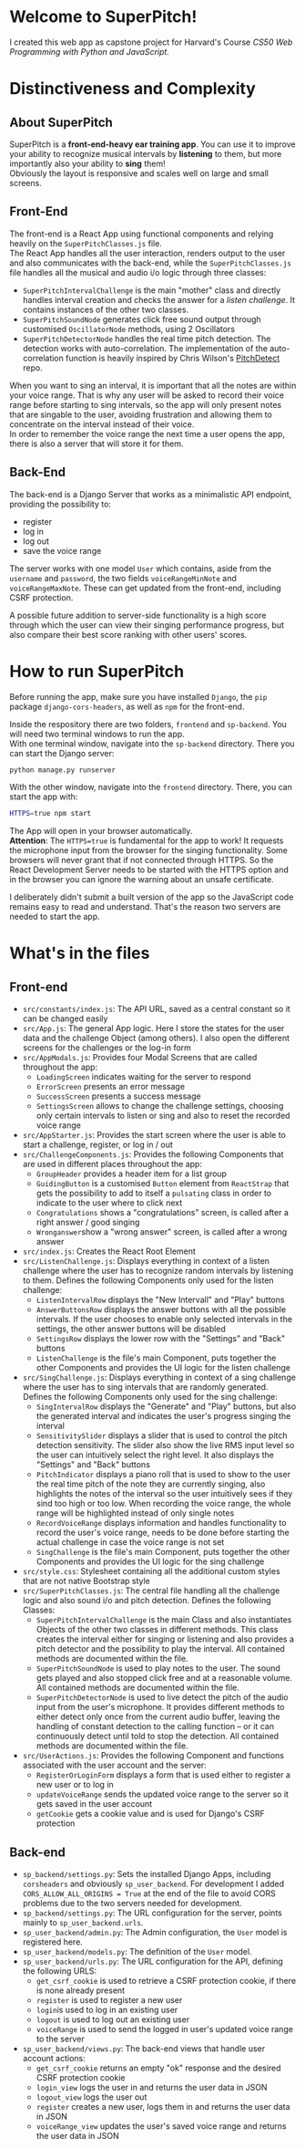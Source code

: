 
# Welcome to SuperPitch!

I created this web app as capstone project for Harvard's Course _CS50 Web Programming with Python and JavaScript._

# Distinctiveness and Complexity

## About SuperPitch

SuperPitch is a **front-end-heavy ear training app**. You can use it to improve your ability to recognize musical intervals by **listening** to them, but more importantly also your ability to **sing** them!  
Obviously the layout is responsive and scales well on large and small screens.

## Front-End

The front-end is a React App using functional components and relying heavily on the `SuperPitchClasses.js` file.  
The React App handles all the user interaction, renders output to the user and also communicates with the back-end, while the `SuperPitchClasses.js` file handles all the musical and audio i/o logic through three classes:
* `SuperPitchIntervalChallenge` is the main "mother" class and directly handles interval creation and checks the answer for a _listen challenge_. It contains instances of the other two classes.
* `SuperPitchSoundNode` generates click free sound output through customised `OscillatorNode` methods, using 2 Oscillators
* `SuperPitchDetectorNode` handles the real time pitch detection. The detection works with auto-correlation. The implementation of the auto-correlation function is heavily inspired by Chris Wilson's [PitchDetect](https://github.com/cwilso/PitchDetect) repo.

When you want to sing an interval, it is important that all the notes are within your voice range. That is why any user will be asked to record their voice range before starting to sing intervals, so the app will only present notes that are singable to the user, avoiding frustration and allowing them to concentrate on the interval instead of their voice.  
In order to remember the voice range the next time a user opens the app, there is also a server that will store it for them.

## Back-End

The back-end is a Django Server that works as a minimalistic API endpoint, providing the possibility to:
* register
* log in
* log out
* save the voice range

The server works with one model `User` which contains, aside from the `username` and `password`, the two fields `voiceRangeMinNote` and `voiceRangeMaxNote`. These can get updated from the front-end, including CSRF protection.

A possible future addition to server-side functionality is a high score through which the user can view their singing performance progress, but also compare their best score ranking with other users' scores.

# How to run SuperPitch

Before running the app, make sure you have installed `Django`, the `pip` package `django-cors-headers`, as well as `npm` for the front-end.

Inside the respository there are two folders, `frontend` and `sp-backend`. You will need two terminal windows to run the app.  
With one terminal window, navigate into the `sp-backend` directory. There you can start the Django server:
```bash
python manage.py runserver
```  
With the other window, navigate into the `frontend` directory. There, you can start the app with:
```bash
HTTPS=true npm start
```
The App will open in your browser automatically.  
**Attention**: The `HTTPS=true` is fundamental for the app to work! It requests the microphone input from the browser for the singing functionality. Some browsers will never grant that if not connected through HTTPS. So the React Development Server needs to be started with the HTTPS option and in the browser you can ignore the warning about an unsafe certificate.

I deliberately didn't submit a built version of the app so the JavaScript code remains easy to read and understand. That's the reason two servers are needed to start the app.

# What's in the files

## Front-end
* `src/constants/index.js`: The API URL, saved as a central constant so it can be changed easily
* `src/App.js`: The general App logic. Here I store the states for the user data and the challenge Object (among others). I also open the different screens for the challenges or the log-in form
* `src/AppModals.js`: Provides four Modal Screens that are called throughout the app:
  * `LoadingScreen` indicates waiting for the server to respond
  * `ErrorScreen` presents an error message
  * `SuccessScreen` presents a success message
  * `SettingsScreen` allows to change the challenge settings, choosing only certain intervals to listen or sing and also to reset the recorded voice range
* `src/AppStarter.js`: Provides the start screen where the user is able to start a challenge, register, or log in / out
* `src/ChallengeComponents.js`: Provides the following Components that are used in different places throughout the app:
  * `GroupHeader` provides a header item for a list group
  * `GuidingButton` is a customised `Button` element from `ReactStrap` that gets the possibility to add to itself a `pulsating` class in order to indicate to the user where to click next
  * `Congratulations` shows a "congratulations" screen, is called after a right answer / good singing
  * `Wronganswer`show a "wrong answer" screen, is called after a wrong answer
* `src/index.js`: Creates the React Root Element
* `src/ListenChallenge.js`: Displays everything in context of a listen challenge where the user has to recognize random intervals by listening to them. Defines the following Components only used for the listen challenge:
  * `ListenIntervalRow` displays the "New Intervall" and "Play" buttons
  * `AnswerButtonsRow` displays the answer buttons with all the possible intervals. If the user chooses to enable only selected intervals in the settings, the other answer buttons will be disabled
  * `SettingsRow` displays the lower row with the "Settings" and "Back" buttons
  * `ListenChallenge` is the file's main Component, puts together the other Components and provides the UI logic for the listen challenge
* `src/SingChallenge.js`: Displays everything in context of a sing challenge where the user has to sing intervals that are randomly generated. Defines the following Components only used for the sing challenge:
  * `SingIntervalRow` displays the "Generate" and "Play" buttons, but also the generated interval and indicates the user's progress singing the interval
  * `SensitivitySlider` displays a slider that is used to control the pitch detection sensitivity. The slider also show the live RMS input level so the user can intuitively select the right level. It also displays the "Settings" and "Back" buttons
  * `PitchIndicator` displays a piano roll that is used to show to the user the real time pitch of the note they are currently singing, also highlights the notes of the interval so the user intuitively sees if they sind too high or too low. When recording the voice range, the whole range will be highlighted instead of only single notes
  * `RecordVoiceRange` displays information and handles functionality to record the user's voice range, needs to be done before starting the actual challenge in case the voice range is not set
  * `SingChallenge` is the file's main Component, puts together the other Components and provides the UI logic for the sing challenge
* `src/style.css`: Stylesheet containing all the additional custom styles that are not native Bootstrap style
* `src/SuperPitchClasses.js`: The central file handling all the challenge logic and also sound i/o and pitch detection. Defines the following Classes:
  * `SuperPitchIntervalChallenge` is the main Class and also instantiates Objects of the other two classes in different methods. This class creates the interval either for singing or listening and also provides a pitch detector and the possibility to play the interval. All contained methods are documented within the file.
  * `SuperPitchSoundNode` is used to play notes to the user. The sound gets played and also stopped click free and at a reasonable volume. All contained methods are documented within the file.
  * `SuperPitchDetectorNode` is used to live detect the pitch of the audio input from the user's microphone. It provides different methods to either detect only once from the current audio buffer, leaving the handling of constant detection to the calling function – or it can continuously detect until told to stop the detection. All contained methods are documented within the file.
* `src/UserActions.js`: Provides the following Component and functions associated with the user account and the server:
  * `RegisterOrLoginForm` displays a form that is used either to register a new user or to log in
  * `updateVoiceRange` sends the updated voice range to the server so it gets saved in the user account
  * `getCookie` gets a cookie value and is used for Django's CSRF protection

## Back-end
* `sp_backend/settings.py`: Sets the installed Django Apps, including `corsheaders` and obviously `sp_user_backend`. For development I added `CORS_ALLOW_ALL_ORIGINS = True` at the end of the file to avoid CORS problems due to the two servers needed for development.
* `sp_backend/settings.py`: The URL configuration for the server, points mainly to `sp_user_backend.urls`.
* `sp_user_backend/admin.py`: The Admin configuration, the `User` model is registered here.
* `sp_user_backend/models.py`: The definition of the `User` model.
* `sp_user_backend/urls.py`: The URL configuration for the API, defining the following URLS:
  * `get_csrf_cookie` is used to retrieve a CSRF protection cookie, if there is none already present
  * `register` is used to register a new user 
  * `login`is used to log in an existing user
  * `logout` is used to log out an existing user
  * `voiceRange` is used to send the logged in user's updated voice range to the server
* `sp_user_backend/views.py`: The back-end views that handle user account actions:
  * `get_csrf_cookie` returns an empty "ok" response and the desired CSRF protection cookie
  * `login_view` logs the user in and returns the user data in JSON
  * `logout_view` logs the user out
  * `register` creates a new user, logs them in and returns the user data in JSON
  * `voiceRange_view` updates the user's saved voice range and returns the user data in JSON